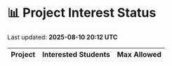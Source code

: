 # 📊 Project Interest Status

Last updated: **2025-08-10 20:12 UTC**

| Project | Interested Students | Max Allowed |
|---------|---------------------|-------------|
